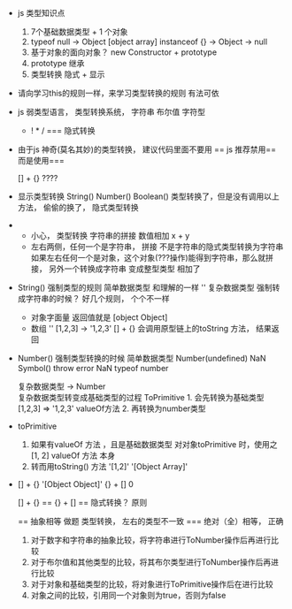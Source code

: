 - js 类型知识点
    1. 7个基础数据类型 + 1 个对象
    2. typeof  null -> Object [object array]
        instanceof {} -> Object -> null
    3. 基于对象的面向对象？ new 
        Constructor + prototype
    4. prototype  继承
    5. 类型转换 隐式 + 显示

- 请向学习this的规则一样，来学习类型转换的规则
    有法可依 
- js 弱类型语言， 类型转换系统，
    字符串
    布尔值
    字符型
    + ! * /  ===  隐式转换
- 由于js 神奇(莫名其妙)的类型转换， 建议代码里面不要用 ==
    js 推荐禁用== 而是使用===

    [] + {} ????
- 显示类型转换
    String()
    Number()
    Boolean()
    类型转换了，但是没有调用以上方法， 偷偷的换了， 隐式类型转换
- +  小心， 类型转换    字符串的拼接 数值相加
    x + y
    + 左右两侧，任何一个是字符串， 拼接 不是字符串的隐式类型转换为字符串
    如果左右任何一个是对象，这个对象(???操作)能得到字符串，那么就拼接， 另外一个转换成字符串
    变成整型类型 相加了

- String() 强制类型的规则
    简单数据类型 和理解的一样 ''
    复杂数据类型 强制转成字符串的时候？ 好几个规则， 个个不一样
    - 对象字面量 返回值就是 [object Object]
    - 数组 '' [1,2,3] -> '1,2,3'   [] + {}
        会调用原型链上的toString 方法， 结果返回

- Number() 强制类型转换的时候
    简单数据类型  Number(undefined)  NaN
        Symbol()   throw  error   NaN  typeof number
    
    复杂数据类型 -> Number      
        复杂数据类型转变成基础类型的过程 ToPrimitive
        1. 会先转换为基础类型  [1,2,3] => '1,2,3'
            valueOf方法
        2. 再转换为number类型

- toPrimitive
    1. 如果有valueOf   方法 ，且是基础数据类型
        对对象toPrimitive 时，使用之
        [1, 2] valueOf 方法 本身
    2. 转而用toString() 方法
        '[1,2]'
        '[Object Array]'

- [] + {}   '[Object Object]'
    {} + []  0 

    [] + {} == {} + []
    == 隐式转换？   原则
    
    == 抽象相等 做题  类型转换， 左右的类型不一致
    === 绝对（全）相等， 正确

    1. 对于数字和字符串的抽象比较，将字符串进行ToNumber操作后再进行比较
    2. 对于布尔值和其他类型的比较，将其布尔类型进行ToNumber操作后再进行比较
    3. 对于对象和基础类型的比较，将对象进行ToPrimitive操作后在进行比较
    4. 对象之间的比较，引用同一个对象则为true，否则为false


